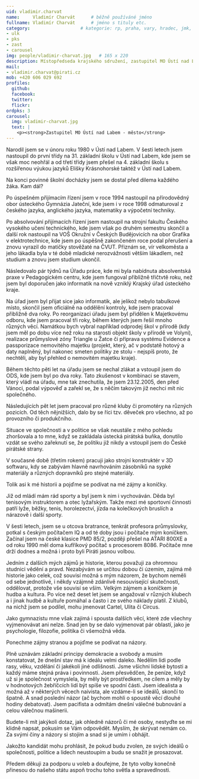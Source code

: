 ```yaml
---
uid: vladimir.charvat
name:     Vladimír Charvát	  	# běžně používáné jméno
fullname: Vladimír Charvát	  	# jméno s tituly etc.
category:                 	# kategorie: rp, praha, vary, hradec, jmk, senat
- ulk
- pks
- zast
- carousel
img: people/vladimir-charvat.jpg   # 165 x 220
description: Místopředseda krajského sdružení, zastupitel MO Ústí nad Labem - město            	# kratký popis, max 160 znaků
mail:
- vladimir.charvat@pirati.cz
mob: +420 606 029 692 
profiles:
  github: 
  facebook: 
  twitter: 
  flickr:
ordpks: 3
carousel:
  img: vladimir-charvat.jpg
  text: |
    <p><strong>Zastupitel MO Ústí nad Labem - město</strong>
---
```

 Narodil jsem se v únoru roku 1980 v Ústí nad Labem. V šesti letech jsem nastoupil do první třídy na 31. základní školu v Ústí nad Labem, kde jsem se však moc neohřál a od třetí třídy jsem přešel na 4. základní školu s rozšířenou výukou jazyků Elišky Krásnohorské taktéž v Ústí nad Labem.

Na konci povinné školní docházky jsem se dostal před dilema každého žáka. Kam dál?

Po úspešném přijímacím řízení jsem v roce 1994 nastoupil na přírodovědný obor ústeckého Gymnázia Jateční, kde jsem i v roce 1998 odmaturoval z českého jazyka, anglického jazyka, matematiky a výpočetní techniky.

Po absolvování přijímacích řízení jsem nastoupil na strojní fakultu Českého vysokého učení technického, kde jsem však po druhém semestru skončil a další rok nastoupil na VOŠ Okružní v Českých Budějovicích na obor Grafika v elektrotechnice, kde jsem po úspěšně zakončeném roce podal přerušení a znovu vyrazil do matičky stověžaté na ČVUT. Přiznám se, vír velkoměsta a jeho lákadla byla v té době mladické nerozvážnosti větším lákadlem, než studium a znovu jsem studium ukončil.

Následovalo pár týdnů na Úřadu práce, kde mi byla nabídnuta absolventská praxe v Pedagogickém centru, kde jsem fungoval přibližně třičtvtě roku, než jsem byl doporučen jako informatik na nově vzniklý Krajský úřad ústeckého kraje.

Na úřad jsem byl přijat sice jako informatik, ale jelikož nebylo tabulkové místo, skončil jsem oficiálně na oddělění kontroly, kde jsem pracoval přibližně dva roky. Po reorganizaci úřadu jsem byl přidělen k Majetkovému odboru, kde jsem pracoval tři roky, během kterých jsem řešil mnoho různých věcí. Namátkou bych vybral například odprodej škol v přírodě (kdy jsem měl po dobu více než roku na starosti objekt školy v přírodě ve Volyni), realizace průmyslové zóny Triangle u Žatce či příprava systému Evidence a passporizace nemovitého majetku (projekt, který, ač v podstatě hotový a daty naplněný, byl nakonec smeten politiky ze stolu - nejspíš proto, že nechtěli, aby byl přehled o nemovitém majetku kraje).

Během těchto pěti let na úřadu jsem se nechal zlákat a vstoupil jsem do ODS, kde jsem byl po dva roky. Tato zkušenost v kombinaci se stavem, který vládl na úřadu, mne tak znechutila, že jsem 23.12.2005, den před Vánoci, podal výpověď a zařekl se, že s něčím takovým již nechci mít nic společného.

Následujících pět let jsem pracoval pro různé kluby či promotéry na různých pozicích. Od těch nějnižších, dalo by se říci tzv. děveček pro všechno, až po provozního či produkčního.

Situace ve společnosti a v politice se však neustále z mého pohledu zhoršovala a to mne, když se zakládala ústecká pirátská buňka, donutilo vzdát se svého zařeknutí se, že politiku již nikdy a vstoupil jsem do České pirátské strany.

V současné době (třetím rokem) pracuji jako strojní konstruktér v 3D softwaru, kdy se zabývám hlavně navrhováním zásobníků na sypké materiály a různých dopravníků pro stejné materiály.

Tolik asi k mé historii a pojďme se podívat na mé zájmy a koníčky.

Již od mládí mám rád sporty a byl jsem k nim i vychováván. Děda byl tenisovým instruktorem a otec lyžařským. Takže mezi mé sportovní činnosti patří lyže, běžky, tenis, horolezectví, jízda na kolečkových bruslích a nárazově i další sporty.

V šesti letech, jsem se u otcova bratrance, tenkrát profesora průmyslovky, potkal s českým počítačem IQ a od té doby jsou i počítače mým koníčkem. Začínal jsem na české klasice PMD 85/2, později přešel na ATARI 800XE a od roku 1990 měl doma kufříkový počítač s procesorem 8086. Počítače mne drží dodnes a možná i proto byli Piráti jasnou volbou.

Jedním z dalších mých zájmů je historie, kterou považuji za ohromnou studnici vědění a pravd. Nezabývám se určitou dobou či územím, zajímá mě historie jako celek, což souvisí možná s mým názorem, že bychom neměli od sebe jednotlivé, i někdy vzájmně zdánlivě nesouvisející skutečnosti, oddělovat, protože vše souvisí se vším. Velkým zájmem a koníčkem je hudba a kultura. Po více než deset let jsem se angažoval v různých klubech a i jinak hudbě a kultuře pomáhal a často i ze svého náklady platil. Z klubů, na nichž jsem se podílel, mohu jmenovat Cartel, Ulita či Circus.

Jako gymnazistu mne však zajímá i spousta dalších věcí, které zde všechny vyjmenovávat ani nelze. Snad jen by se dalo vyjmenovat pár oblastí, jako je psychologie, filozofie, politika či všemožná věda.

Ponechme zájmy stranou a pojďme se podívat na názory.

Plně uznávám základní principy demokracie a svobody a musím konstatovat, že dnešní stav má k ideálu velmi daleko. Nedělím lidi podle rasy, věku, vzdělání či jakékoli jiné odlišnosti. Jsme všichni lidské bytosti a každý máme stejná práva i povinnosti. Jsem přesvědčen, že peníze, když už si je společnost vymyslela, by měly být prostředkem, ne cílem a měly by v hodnotových žebříčcích lidí být spíše ve spodní části. Jsem idealista a možná až v některých věcech naivista, ale vzdáme-li se ideálů, skončí to špatně. A snad poslední názor (ač bychom mohli o spoustě věcí dlouhé hodiny debatovat). Jsem pacifista a odmítám dnešní válečné bubnování a celou válečnou mašinerii.

Budete-li mít jakýkoli dotaz, jak ohledně názorů či mé osoby, nestyďte se mi klidně napsat, pokusím se Vám odpovědět. Myslím, že skrývat nemám co. Za svými činy a názory si stojím a snad si je umím i obhájit.

Jakožto kandidát mohu prohlásit, že pokud budu zvolen, ze svých ideálů o společnosti, politice a lidech neustoupím a budu se snažit je prosazovat.

Předem děkuji za podporu u voleb a doufejme, že tyto volby konečně přinesou do našeho státu aspoň trochu toho světla a spravedlnosti.
